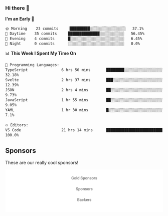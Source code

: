 ### Hi there 👋

<!--
**alexanderniebuhr/alexanderniebuhr** is a ✨ _special_ ✨ repository because its `README.md` (this file) appears on your GitHub profile.

Here are some ideas to get you started:

- 🔭 I’m currently working on ...
- 🌱 I’m currently learning ...
- 👯 I’m looking to collaborate on ...
- 🤔 I’m looking for help with ...
- 💬 Ask me about ...
- 📫 How to reach me: ...
- 😄 Pronouns: ...
- ⚡ Fun fact: ...
-->

<!--START_SECTION:waka-->
**I'm an Early 🐤** 

```text
🌞 Morning    23 commits     █████████░░░░░░░░░░░░░░░░   37.1% 
🌆 Daytime    35 commits     ██████████████░░░░░░░░░░░   56.45% 
🌃 Evening    4 commits      █░░░░░░░░░░░░░░░░░░░░░░░░   6.45% 
🌙 Night      0 commits      ░░░░░░░░░░░░░░░░░░░░░░░░░   0.0%

```


📊 **This Week I Spent My Time On** 

```text
💬 Programming Languages: 
TypeScript               6 hrs 50 mins       ████████░░░░░░░░░░░░░░░░░   32.18% 
Svelte                   2 hrs 37 mins       ███░░░░░░░░░░░░░░░░░░░░░░   12.39% 
JSON                     2 hrs 4 mins        ██░░░░░░░░░░░░░░░░░░░░░░░   9.73% 
JavaScript               1 hr 55 mins        ██░░░░░░░░░░░░░░░░░░░░░░░   9.05% 
YAML                     1 hr 30 mins        █░░░░░░░░░░░░░░░░░░░░░░░░   7.1%

🔥 Editors: 
VS Code                  21 hrs 14 mins      █████████████████████████   100.0%

```


<!--END_SECTION:waka-->

## Sponsors

These are our really cool sponsors!

<!-- sponsors -->

<!-- sponsors -->

<p align="center">
  <a href="https://github.com/sponsors/alexanderniebuhr">
    <img src='./sponsors.svg'/>
  </a>
</p>
